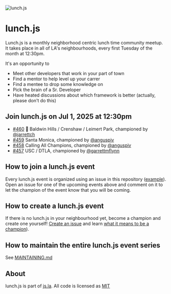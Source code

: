 ![lunch.js](http://i.imgur.com/5kPcPqZ.png)

# lunch.js

Lunch.js is a monthly neighborhood centric lunch time community meetup. It takes place in all of LA's neighbourhoods, every first Tuesday of the month at 12:30pm.

It's an opportunity to

- Meet other developers that work in your part of town
- Find a mentor to help level up your carrer
- Find a mentee to drop some knowledge on
- Pick the brain of a Sr. Developer
- Have heated discussions about which framework is better (actually, please don't do this)

<!--START_SECTION:events-->
## Join lunch.js on Jul 1, 2025 at 12:30pm
  
- [#460](https://github.com/jsla/lunch.js/issues/460) 🖤  Baldwin Hills / Crenshaw / Leimert Park, championed by [@jarrettch](https://github.com/jarrettch)
- [#459](https://github.com/jsla/lunch.js/issues/459) Santa Monica, championed by [@anguspiv](https://github.com/anguspiv)
- [#458](https://github.com/jsla/lunch.js/issues/458) Calling All Champions, championed by [@anguspiv](https://github.com/anguspiv)
- [#457](https://github.com/jsla/lunch.js/issues/457) USC / DTLA, championed by [@garrettmflynn](https://github.com/garrettmflynn)
<!--END_SECTION:events-->

## How to join a lunch.js event

Every lunch.js event is organized using an issue in this repository ([example](https://github.com/jsla/lunch.js/issues/258)). Open an issue for one of the upcoming events above and comment on it to let the champion of the event know that you will be coming.

## How to create a lunch.js event

If there is no lunch.js in your neighbourhood yet, become a champion and create one yourself! [Create an issue](https://github.com/jsla/lunch.js/issues/new) and learn [what it means to be a champion](https://github.com/jsla/lunch.js/blob/master/CONTRIBUTING.md#readme)).

## How to maintain the entire lunch.js event series

See [MAINTAINING.md](MAINTAINING.md)

## About

lunch.js is part of [js.la](https://js.la). All code is licensed as [MIT](LICENSE)
